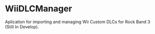 # WiiDLCManager
Aplication for importing and managing Wii Custom DLCs for Rock Band 3 (Still In Develop).
